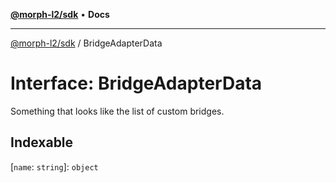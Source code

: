 [**@morph-l2/sdk**](../README.md) • **Docs**

***

[@morph-l2/sdk](../globals.md) / BridgeAdapterData

# Interface: BridgeAdapterData

Something that looks like the list of custom bridges.

## Indexable

 \[`name`: `string`\]: `object`
